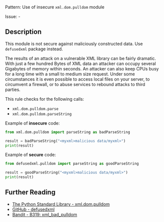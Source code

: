 Pattern: Use of insecure `xml.dom.pulldom` module

Issue: -

## Description

This module is not secure against maliciously constructed data. Use `defusedxml` package instead.

The results of an attack on a vulnerable XML library can be fairly dramatic. With just a few hundred Bytes of XML data an attacker can occupy several Gigabytes of memory within seconds. An attacker can also keep CPUs busy for a long time with a small to medium size request. Under some circumstances it is even possible to access local files on your server, to circumvent a firewall, or to abuse services to rebound attacks to third parties.

This rule checks for the following calls:

  - `xml.dom.pulldom.parse`
  - `xml.dom.pulldom.parseString`


Example of **insecure** code:

```python
from xml.dom.pulldom import parseString as badParseString

result = badParseString("<myxml>malicious data/myxml>")
print(result)
```

Example of **secure** code:

```python
from defusedxml.pulldom import parseString as goodParseString

result = goodParseString("<myxml>malicious data/myxml>")
print(result)
```

## Further Reading

* [The Python Standard Library - xml.dom.pulldom](https://docs.python.org/2/library/xml.dom.pulldom.html)
* [GitHub - defusedxml](https://github.com/tiran/defusedxml)
* [Bandit - B319: xml_bad_pulldom](https://bandit.readthedocs.io/en/1.7.4/blacklists/blacklist_calls.html#b313-b320-xml)
